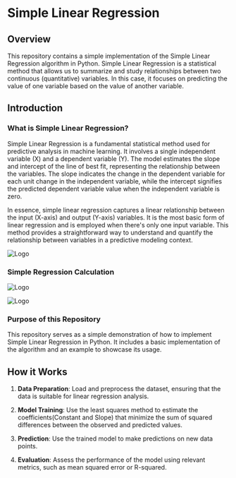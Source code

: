# Simple Linear Regression

## Overview

This repository contains a simple implementation of the Simple Linear Regression algorithm in Python. Simple Linear Regression is a statistical method that allows us to summarize and study relationships between two continuous (quantitative) variables. In this case, it focuses on predicting the value of one variable based on the value of another variable.


## Introduction

### What is Simple Linear Regression?
Simple Linear Regression is a fundamental statistical method used for predictive analysis in machine learning. It involves a single independent variable (X) and a dependent variable (Y). The model estimates the slope and intercept of the line of best fit, representing the relationship between the variables. The slope indicates the change in the dependent variable for each unit change in the independent variable, while the intercept signifies the predicted dependent variable value when the independent variable is zero.

In essence, simple linear regression captures a linear relationship between the input (X-axis) and output (Y-axis) variables. It is the most basic form of linear regression and is employed when there's only one input variable. This method provides a straightforward way to understand and quantify the relationship between variables in a predictive modeling context.

![Logo](https://editor.analyticsvidhya.com/uploads/945791.jpg)

### Simple Regression Calculation

![Logo](https://miro.medium.com/v2/resize:fit:1100/format:webp/1*GSAcN9G7stUJQbuOhu0HEg.png)

![Logo](https://editor.analyticsvidhya.com/uploads/375512.jpg)


### Purpose of this Repository

This repository serves as a simple demonstration of how to implement Simple Linear Regression in Python. It includes a basic implementation of the algorithm and an example to showcase its usage.

## How it Works

1. **Data Preparation**: Load and preprocess the dataset, ensuring that the data is suitable for linear regression analysis.

2. **Model Training**: Use the least squares method to estimate the coefficients(Constant and Slope) that minimize the sum of squared differences between the observed and predicted values.

3. **Prediction**: Use the trained model to make predictions on new data points.

4. **Evaluation**: Assess the performance of the model using relevant metrics, such as mean squared error or R-squared.
